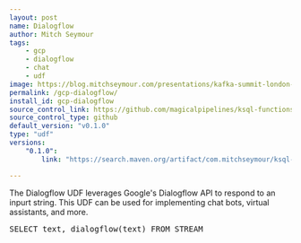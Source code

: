 ```yaml
---
layout: post
name: Dialogflow
author: Mitch Seymour
tags:
    - gcp
    - dialogflow
    - chat
    - udf
image: https://blog.mitchseymour.com/presentations/kafka-summit-london-2019/slides/images/dialogflow.png
permalink: /gcp-dialogflow/
install_id: gcp-dialogflow
source_control_link: https://github.com/magicalpipelines/ksql-functions/tree/master/udf/dialogflow
source_control_type: github
default_version: "v0.1.0"
type: "udf"
versions:
    "0.1.0":
        link: "https://search.maven.org/artifact/com.mitchseymour/ksql-udf-dialogflow/0.1.0/jar"

---
```


The Dialogflow UDF leverages Google's Dialogflow API to respond to an inpurt string. This UDF can be used for implementing chat bots, virtual assistants, and more.

<pre>
SELECT text, dialogflow(text) FROM STREAM
</pre>